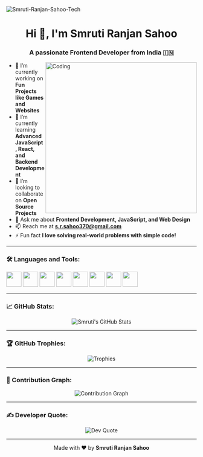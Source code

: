 <p align="left"> <img src="https://komarev.com/ghpvc/?username=Smruti-Ranjan-Sahoo-Tech&label=Profile%20views&color=0e75b6&style=flat" alt="Smruti-Ranjan-Sahoo-Tech" /> </p>

<h1 align="center">Hi 👋, I'm Smruti Ranjan Sahoo</h1>
<h3 align="center">A passionate Frontend Developer from India 🇮🇳</h3>

<img align="right" alt="Coding" width="400" src="https://cdn.dribbble.com/users/1162077/screenshots/3848914/programmer.gif">

- 🔭 I’m currently working on **Fun Projects like Games and Websites**
- 🌱 I’m currently learning **Advanced JavaScript, React, and Backend Development**
- 👯 I’m looking to collaborate on **Open Source Projects**
- 💬 Ask me about **Frontend Development, JavaScript, and Web Design**
- 📫 Reach me at **s.r.sahoo370@gmail.com**
- ⚡ Fun fact **I love solving real-world problems with simple code!**

---

### 🛠️ Languages and Tools:

<p align="left">
  <img src="https://cdn.jsdelivr.net/gh/devicons/devicon/icons/c/c-original.svg" width="40" height="40"/>
  <img src="https://cdn.jsdelivr.net/gh/devicons/devicon/icons/cplusplus/cplusplus-original.svg" width="40" height="40"/>
  <img src="https://cdn.jsdelivr.net/gh/devicons/devicon/icons/java/java-original.svg" width="40" height="40"/>
  <img src="https://cdn.jsdelivr.net/gh/devicons/devicon/icons/python/python-original.svg" width="40" height="40"/>
  <img src="https://cdn.jsdelivr.net/gh/devicons/devicon/icons/html5/html5-original.svg" width="40" height="40"/>
  <img src="https://cdn.jsdelivr.net/gh/devicons/devicon/icons/css3/css3-original.svg" width="40" height="40"/>
  <img src="https://cdn.jsdelivr.net/gh/devicons/devicon/icons/javascript/javascript-original.svg" width="40" height="40"/>
  <img src="https://cdn.jsdelivr.net/gh/devicons/devicon/icons/bootstrap/bootstrap-plain.svg" width="40" height="40"/>
</p>

---

### 📈 GitHub Stats:

<div align="center">
  <img src="https://github-readme-stats.vercel.app/api?username=Smruti-Ranjan-Sahoo-Tech&show_icons=true&theme=tokyonight" alt="Smruti's GitHub Stats"/>
<!--   <img src="https://github-readme-streak-stats.herokuapp.com/?user=Smruti-Ranjan-Sahoo-Tech&theme=tokyonight" alt="Smruti's GitHub Streak"/> -->
</div>

---

### 🏆 GitHub Trophies:

<p align="center">
  <img src="https://github-profile-trophy.vercel.app/?username=Smruti-Ranjan-Sahoo-Tech&theme=algolia" alt="Trophies"/>
</p>

---

### 🌟 Contribution Graph:

<p align="center">
  <img src="https://github-readme-activity-graph.vercel.app/graph?username=Smruti-Ranjan-Sahoo-Tech&theme=react-dark" alt="Contribution Graph"/>
</p>

---

### ✍️ Developer Quote:

<p align="center">
  <img src="https://quotes-github-readme.vercel.app/api?type=horizontal&theme=tokyonight" alt="Dev Quote"/>
</p>

---

<p align="center">
  Made with ❤️ by <b>Smruti Ranjan Sahoo</b>
</p>
